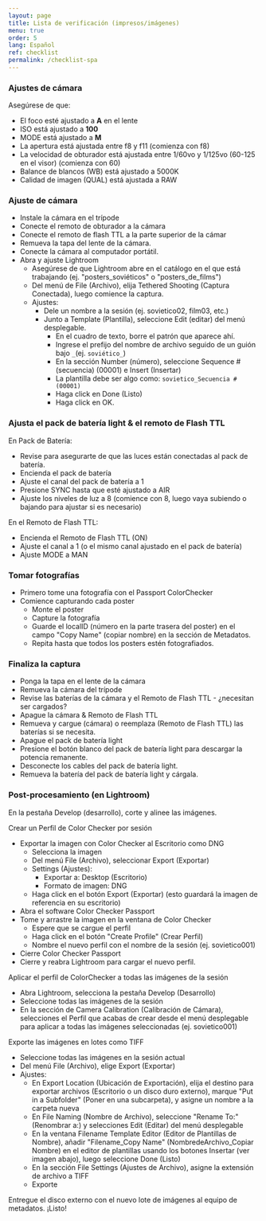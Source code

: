```yaml
---
layout: page
title: Lista de verificación (impresos/imágenes)
menu: true
order: 5
lang: Español
ref: checklist
permalink: /checklist-spa
---
```


###  Ajustes de cámara

Asegúrese de que:
* El foco esté ajustado a **A** en el lente
* ISO está ajustado a **100**
* MODE está ajustado a **M**
* La apertura está ajustada entre f8 y f11 (comienza con f8)
* La velocidad de obturador está ajustada entre 1/60vo y 1/125vo (60-125 en el visor) (comienza con 60)
* Balance de blancos (WB) está ajustado a 5000K
* Calidad de imagen (QUAL) está ajustada a RAW

###  Ajuste de cámara
* Instale la cámara en el trípode
* Conecte el remoto de obturador a la cámara
* Conecte el remoto de flash TTL a la parte superior de la cámar
* Remueva la tapa del lente de la cámara.
* Conecte la cámara al computador portátil.
* Abra y ajuste Lightroom
	* Asegúrese de que Lightroom abre en el catálogo en el que está trabajando (ej. "posters\_soviéticos" o "posters\_de\_films")
	* Del menú de File (Archivo), elija Tethered Shooting (Captura Conectada), luego comience la captura.
	* Ajustes:
		* Dele un nombre a la sesión (ej. sovietico02, film03, etc.)
		* Junto a Template (Plantilla), seleccione Edit (editar) del menú desplegable.
			* En el cuadro de texto, borre el patrón que aparece ahí.
			* Ingrese el prefijo del nombre de archivo seguido de un guión bajo `_`(ej. `soviético_`)
			* En la sección Number (número), seleccione Sequence # (secuencia) (00001) e Insert (Insertar)
			* La plantilla debe ser algo como: `sovietico_Secuencia # (00001)`
			* Haga click en Done (Listo)
			* Haga click en OK.

###  Ajusta el pack de batería light &amp; el remoto de Flash TTL

En Pack de Batería:
* Revise para asegurarte de que las luces están conectadas al pack de batería.
* Encienda el pack de batería
* Ajuste el canal del pack de batería a 1
* Presione SYNC hasta que esté ajustado a AIR
* Ajuste los niveles de luz a 8 (comience con 8, luego vaya subiendo o bajando para ajustar si es necesario)

En el Remoto de Flash TTL:
* Encienda el Remoto de Flash TTL (ON)
* Ajuste el canal a 1 (o el mismo canal ajustado en el pack de batería)
* Ajuste MODE a MAN

### Tomar fotografías
* Primero tome una fotografía con el Passport ColorChecker
* Comience capturando cada poster
	* Monte el poster
	* Capture la fotografía
	* Guarde el localID (número en la parte trasera del poster) en el campo "Copy Name" (copiar nombre) en la sección de Metadatos.
	* Repita hasta que todos los posters estén fotografiados.

### Finaliza la captura

* Ponga la tapa en el lente de la cámara
* Remueva la cámara del trípode
* Revise las baterías de la cámara y el Remoto de Flash TTL - ¿necesitan ser cargados?
* Apague la cámara &amp; Remoto de Flash TTL
* Remueva y cargue (cámara) o reemplaza (Remoto de Flash TTL) las baterías si se necesita.
* Apague el pack de batería light
* Presione el botón blanco del pack de batería light para descargar la potencia remanente.
* Desconecte los cables del pack de batería light.
* Remueva la batería del pack de batería light y cárgala.

### Post-procesamiento (en Lightroom)

En la pestaña Develop (desarrollo), corte y alinee las imágenes.

Crear un Perfil de Color Checker por sesión
* Exportar la imagen con Color Checker al Escritorio como DNG
	* Selecciona la imagen
	* Del menú File (Archivo), seleccionar Export (Exportar)
	* Settings (Ajustes):
		* Exportar a: Desktop (Escritorio)
		* Formato de imagen: DNG
	* Haga click en el botón Export (Exportar) (esto guardará la imagen de referencia en su escritorio)
* Abra el software Color Checker Passport
* Tome y arrastre la imagen en la ventana de Color Checker
	* Espere que se cargue el perfil
	* Haga click en el botón "Create Profile" (Crear Perfil)
	* Nombre el nuevo perfil con el nombre de la sesión (ej. sovietico001)
* Cierre Color Checker Passport
* Cierre y reabra Lightroom para cargar el nuevo perfil.

Aplicar el perfil de ColorChecker a todas las imágenes de la sesión
* Abra Lightroom, selecciona la pestaña Develop (Desarrollo)
* Seleccione todas las imágenes de la sesión
* En la sección de Camera Calibration (Calibración de Cámara), selecciones el Perfil que acabas de crear desde el menú desplegable para aplicar a todas las imágenes seleccionadas (ej. sovietico001)

Exporte las imágenes en lotes como TIFF
* Seleccione todas las imágenes en la sesión actual
* Del menú File (Archivo), elige Export (Exportar)
* Ajustes:
	* En Export Location (Ubicación de Exportación), elija el destino para exportar archivos (Escritorio o un disco duro externo), marque "Put in a Subfolder" (Poner en una subcarpeta), y asigne un nombre a la carpeta nueva
	* En File Naming (Nombre de Archivo), seleccione "Rename To:" (Renombrar a:) y selecciones Edit (Editar) del menú desplegable
	* En la ventana Filename Template Editor (Editor de Plantillas de Nombre), añadir "Filename_Copy Name" (NombredeArchivo_Copiar Nombre) en el editor de plantillas usando los botones Insertar (ver imagen abajo), luego seleccione Done (Listo)
	* En la sección File Settings (Ajustes de Archivo), asigne la extensión de archivo a TIFF
	* Exporte

Entregue el disco externo con el nuevo lote de imágenes al equipo de metadatos. ¡Listo!
